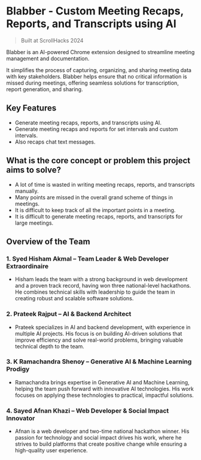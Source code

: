 # Blabber - Custom Meeting Recaps, Reports, and Transcripts using AI

> Built at ScrollHacks 2024

Blabber is an AI-powered Chrome extension designed to streamline meeting management and documentation.

It simplifies the process of capturing, organizing, and sharing meeting data with key stakeholders. Blabber helps ensure that no critical information is missed during meetings, offering seamless solutions for transcription, report generation, and sharing.

## Key Features

- Generate meeting recaps, reports, and transcripts using AI.
- Generate meeting recaps and reports for set intervals and custom intervals.
- Also recaps chat text messages.

## What is the core concept or problem this project aims to solve?

- A lot of time is wasted in writing meeting recaps, reports, and transcripts manually.
- Many points are missed in the overall grand scheme of things in meetings.
- It is difficult to keep track of all the important points in a meeting.
- It is difficult to generate meeting recaps, reports, and transcripts for large meetings.

## Overview of the Team

### 1. Syed Hisham Akmal – Team Leader & Web Developer Extraordinaire

- Hisham leads the team with a strong background in web development and a proven track record, having won three national-level hackathons. He combines technical skills with leadership to guide the team in creating robust and scalable software solutions.

### 2. Prateek Rajput – AI & Backend Architect

- Prateek specializes in AI and backend development, with experience in multiple AI projects. His focus is on building AI-driven solutions that improve efficiency and solve real-world problems, bringing valuable technical depth to the team.

### 3. K Ramachandra Shenoy – Generative AI & Machine Learning Prodigy

- Ramachandra brings expertise in Generative AI and Machine Learning, helping the team push forward with innovative AI technologies. His work focuses on applying these technologies to practical, impactful solutions.

### 4. Sayed Afnan Khazi – Web Developer & Social Impact Innovator

- Afnan is a web developer and two-time national hackathon winner. His passion for technology and social impact drives his work, where he strives to build platforms that create positive change while ensuring a high-quality user experience.
